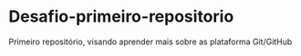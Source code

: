 # Desafio-primeiro-repositorio
Primeiro repositório, visando aprender mais sobre as plataforma Git/GitHub
